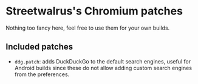 # Streetwalrus's Chromium patches

Nothing too fancy here, feel free to use them for your own builds.


## Included patches

- `ddg.patch`: adds DuckDuckGo to the default search engines, useful
for Android builds since these do not allow adding custom search engines
from the preferences.
